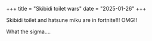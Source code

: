 +++
title = "Skibidi toilet wars"
date = "2025-01-26"
+++


Skibidi toilet and hatsune miku are in fortnite!!! OMG!!

What the sigma....
